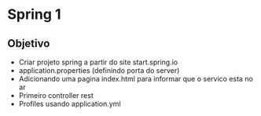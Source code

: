 # Spring 1
## Objetivo
- Criar projeto spring a partir do site start.spring.io
- application.properties (definindo porta do server)
- Adicionando uma pagina index.html para informar que o servico esta no ar
- Primeiro controller rest  
- Profiles usando application.yml